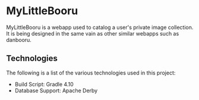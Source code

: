 MyLittleBooru
=============

MyLittleBooru is a webapp used to catalog a user's private image collection. 
It is being designed in the same vain as other similar webapps such as danbooru. 

## Technologies

The following is a list of the various technologies used in this project:

  - Build Script: Gradle 4.10
  - Database Support: Apache Derby